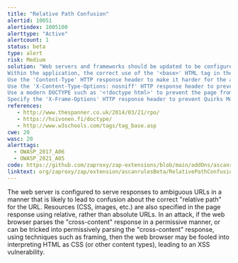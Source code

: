 ```yaml
---
title: "Relative Path Confusion"
alertid: 10051
alertindex: 1005100
alerttype: "Active"
alertcount: 1
status: beta
type: alert
risk: Medium
solution: "Web servers and frameworks should be updated to be configured to not serve responses to ambiguous URLs in such a way that the relative path of such URLs could be mis-interpreted by components on either the client side, or server side.
Within the application, the correct use of the '<base>' HTML tag in the HTTP response will unambiguously specify the base URL for all relative URLs in the document.
Use the 'Content-Type' HTTP response header to make it harder for the attacker to force the web browser to mis-interpret the content type of the response.
Use the 'X-Content-Type-Options: nosniff' HTTP response header to prevent the web browser from 'sniffing' the content type of the response.
Use a modern DOCTYPE such as '<!doctype html>' to prevent the page from being rendered in the web browser using 'Quirks Mode', since this results in the content type being ignored by the web browser.
Specify the 'X-Frame-Options' HTTP response header to prevent Quirks Mode from being enabled in the web browser using framing attacks. "
references:
   - http://www.thespanner.co.uk/2014/03/21/rpo/
   - https://hsivonen.fi/doctype/
   - http://www.w3schools.com/tags/tag_base.asp
cwe: 20
wasc: 20
alerttags: 
  - OWASP_2017_A06
  - OWASP_2021_A05
code: https://github.com/zaproxy/zap-extensions/blob/main/addOns/ascanrulesBeta/src/main/java/org/zaproxy/zap/extension/ascanrulesBeta/RelativePathConfusionScanRule.java
linktext: org/zaproxy/zap/extension/ascanrulesBeta/RelativePathConfusionScanRule.java
---
```

The web server is configured to serve responses to ambiguous URLs in a manner that is likely to lead to confusion about the correct "relative path" for the URL. Resources (CSS, images, etc.) are also specified in the page response using relative, rather than absolute URLs. In an attack, if the web browser parses the "cross-content" response in a permissive manner, or can be tricked into permissively parsing the "cross-content" response, using techniques such as framing, then the web browser may be fooled into interpreting HTML as CSS (or other content types), leading to an XSS vulnerability.
